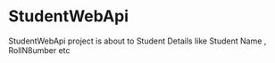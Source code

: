 # StudentWebApi
StudentWebApi project is about to Student Details like Student Name , RollN8umber etc
